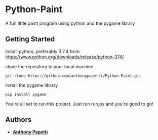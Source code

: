 # Python-Paint
A fun little paint program using python and the pygame library

## Getting Started

Install python, preferably 3.7.4 from https://www.python.org/downloads/release/python-374/

clone the repository to your local machine

```
git clone https://github.com/anthonypapetti/Python-Paint.git
```

Install the pygame library

```
pip install pygame
```

You're all set to run this project. Just run run.py and you're good to go!

## Authors

* [**Anthony Papetti**](https://github.com/anthonypapetti)
